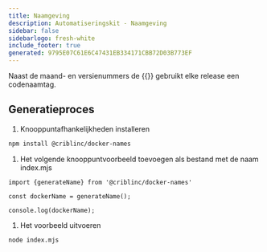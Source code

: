 ```yaml
---
title: Naamgeving
description: Automatiseringskit - Naamgeving
sidebar: false
sidebarlogo: fresh-white
include_footer: true
generated: 9795E07C61E6C47431EB334171CBB72D03B773EF
---
```


Naast de maand- en versienummers de {{<product-name>}} gebruikt elke release een codenaamtag.

## Generatieproces

1. Knooppuntafhankelijkheden installeren

```bash
npm install @criblinc/docker-names
```

1. Het volgende knooppuntvoorbeeld toevoegen als bestand met de naam index.mjs

```nodejs
import {generateName} from '@criblinc/docker-names'

const dockerName = generateName();

console.log(dockerName);
```

1. Het voorbeeld uitvoeren

```bash
node index.mjs
```
